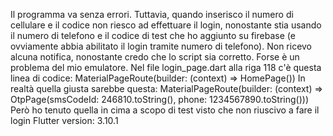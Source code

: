 Il programma va senza errori. Tuttavia, quando inserisco il numero di cellulare e il codice non riesco ad effettuare il login, nonostante stia usando il numero di telefono e il codice di test che ho aggiunto su firebase (e ovviamente abbia abilitato il login tramite numero di telefono).
Non ricevo alcuna notifica, nonostante credo che lo script sia corretto. Forse è un problema del mio emulatore.
Nel file login_page.dart alla riga 118 c'è questa linea di codice:  MaterialPageRoute(builder: (context) => HomePage())
In realtà quella giusta sarebbe questa: MaterialPageRoute(builder: (context) => OtpPage(smsCodeId: 246810.toString(), phone: 1234567890.toString()))
Però ho tenuto quella in cima a scopo di test visto che non riuscivo a fare il login
Flutter version:  3.10.1
                  
